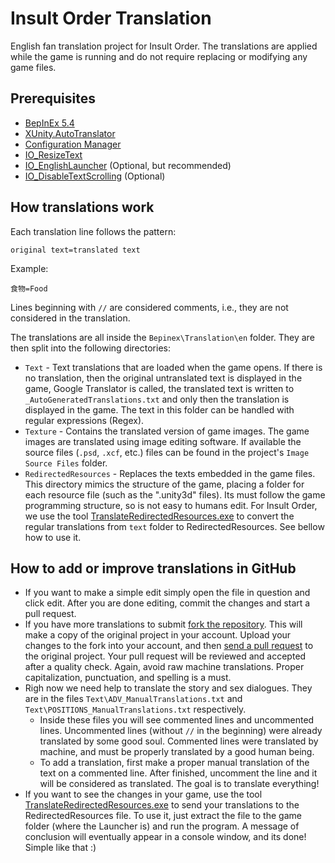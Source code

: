 # Insult Order Translation

English fan translation project for Insult Order. The translations are applied while the game is running and do not require replacing or modifying any game files.

## Prerequisites

- [BepInEx 5.4](https://github.com/BepInEx/BepInEx/releases/tag/v5.4.8)
- [XUnity.AutoTranslator](https://github.com/bbepis/XUnity.AutoTranslator)
- [Configuration Manager](https://github.com/BepInEx/BepInEx.ConfigurationManager/releases)
- [IO_ResizeText](https://github.com/SpockBauru/SpockPlugins_Miconisomi/releases/tag/r5)
- [IO_EnglishLauncher](https://github.com/SpockBauru/SpockPlugins_Miconisomi/releases/tag/r5) (Optional, but recommended)
- [IO_DisableTextScrolling](https://github.com/SpockBauru/SpockPlugins_Miconisomi/releases/tag/r4) (Optional)

## How translations work

Each translation line follows the pattern: 
```
original text=translated text
```
Example: 
```
食物=Food
``` 
Lines beginning with `//` are considered comments, i.e., they are not considered in the translation.

The translations are all inside the `Bepinex\Translation\en` folder. They are then split into the following directories:
- `Text` - Text translations that are loaded when the game opens. If there is no translation, then the original untranslated text is displayed in the game, Google Translator is called, the translated text is written to `_AutoGeneratedTranslations.txt` and only then the translation is displayed in the game. The text in this folder can be handled with regular expressions (Regex).
- `Texture` - Contains the translated version of game images. The game images are translated using image editing software. If available the source files (`.psd`, `.xcf`, etc.) files can be found in the project's `Image Source Files` folder.
- `RedirectedResources` - Replaces the texts embedded in the game files. This directory mimics the structure of the game, placing a folder for each resource file (such as the ".unity3d" files). Its must follow the game programming structure, so is not easy to humans edit. For Insult Order, we use the tool [TranslateRedirectedResources.exe](https://github.com/SpockBauru/SpockPlugins_Miconisomi/releases/tag/r9) to convert the regular translations from `text` folder to RedirectedResources. See bellow how to use it.

## How to add or improve translations in GitHub

- If you want to make a simple edit simply open the file in question and click edit. After you are done editing, commit the changes and start a pull request.
- If you have more translations to submit [fork the repository](https://help.github.com/articles/fork-a-repo/). This will make a copy of the original project in your account. Upload your changes to the fork into your account, and then [send a pull request](https://help.github.com/articles/about-pull-requests/) to the original project. Your pull request will be reviewed and accepted after a quality check. Again, avoid raw machine translations. Proper capitalization, punctuation, and spelling is a must.
- Righ now we need help to translate the story and sex dialogues. They are in the files `Text\ADV_ManualTranslations.txt` and `Text\POSITIONS_ManualTranslations.txt` respectively.
  - Inside these files you will see commented lines and uncommented lines. Uncommented lines (without `//` in the beginning) were already translated by some good soul. Commented lines were translated by machine, and must be properly translated by a good human being.
  - To add a translation, first make a proper manual translation of the text on a commented line. After finished, uncomment the line and it will be considered as translated. The goal is to translate everything!
 - If you want to see the changes in your game, use the tool [TranslateRedirectedResources.exe](https://github.com/SpockBauru/SpockPlugins_Miconisomi/releases/tag/r9) to send your translations to the RedirectedResources file. To use it, just extract the file to the game folder (where the Launcher is) and run the program. A message of conclusion will eventually appear in a console window, and its done! Simple like that :)


<!---
## Installation

1. Ensure you have the prerequisites installed.
2. Go to the "releases" page above and download the latest version. 
3. Extract the zip inside your game folder.
--->
